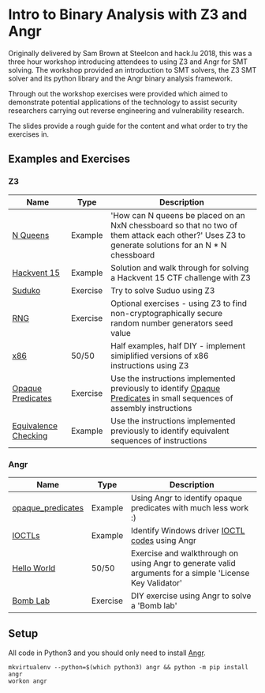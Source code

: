 # Intro to Binary Analysis with Z3 and Angr

Originally delivered by Sam Brown at Steelcon and hack.lu 2018, this was a three hour workshop introducing attendees to using Z3 and Angr for SMT solving. The workshop provided an introduction to SMT solvers, the Z3 SMT solver and its python library and the Angr binary analysis framework.

Through out the workshop exercises were provided which aimed to demonstrate potential applications of the technology to assist security researchers carrying out reverse engineering and vulnerability research.

The slides provide a rough guide for the content and what order to try the exercises in. 

## Examples and Exercises

### Z3

| Name | Type | Description |
|------|------|-------------|
| [N Queens](https://github.com/sam-b/z3_and_angr_binary_analysis_workshop/tree/master/z3/n_queens) | Example | 'How can N queens be placed on an NxN chessboard so that no two of them attack each other?' Uses Z3 to generate solutions for an N * N chessboard|
| [Hackvent 15](https://github.com/sam-b/z3_and_angr_binary_analysis_workshop/tree/master/z3/hackvent_15) | Example | Solution and walk through for solving a Hackvent 15 CTF challenge with Z3 |
| [Suduko](https://github.com/sam-b/z3_and_angr_binary_analysis_workshop/tree/master/z3/suduko) | Exercise | Try to solve Suduo using Z3 |
| [RNG](https://github.com/sam-b/z3_and_angr_binary_analysis_workshop/tree/master/z3/rng) | Exercise | Optional exercises - using Z3 to find non-cryptographically secure random number generators seed value |
| [x86](https://github.com/sam-b/z3_and_angr_binary_analysis_workshop/tree/master/z3/x86) | 50/50 | Half examples, half DIY - implement simiplified versions of x86 instructions using Z3 |
|[Opaque Predicates](https://github.com/sam-b/z3_and_angr_binary_analysis_workshop/tree/master/z3/opaque_predicates)| Exercise | Use the instructions implemented previously to identify [Opaque Predicates](https://en.wikipedia.org/wiki/Opaque_predicate) in small sequences of assembly instructions |
|[Equivalence Checking](https://github.com/sam-b/z3_and_angr_binary_analysis_workshop/tree/master/z3/equivalence_checking)| Example | Use the instructions implemented previously to identify equivalent sequences of instructions |
### Angr
| Name | Type | Description |
|------|------|-------------|
| [opaque_predicates](https://github.com/sam-b/z3_and_angr_binary_analysis_workshop/tree/master/angr/opaque_predicates)| Example | Using Angr to identify opaque predicates with much less work :) |
| [IOCTLs](https://github.com/sam-b/z3_and_angr_binary_analysis_workshop/tree/master/angr/ioctls)| Example | Identify Windows driver [IOCTL codes](https://docs.microsoft.com/en-us/windows/desktop/devio/device-input-and-output-control-ioctl-) using Angr |
| [Hello World](https://github.com/sam-b/z3_and_angr_binary_analysis_workshop/tree/master/angr/hello_world)| 50/50 | Exercise and walkthrough on using Angr to generate valid arguments for a simple 'License Key Validator' |
| [Bomb Lab](https://github.com/sam-b/z3_and_angr_binary_analysis_workshop/tree/master/angr/bomb_lab)| Exercise | DIY exercise using Angr to solve a 'Bomb lab' |

## Setup

All code in Python3 and you should only need to install [Angr](http://angr.io/).

```
mkvirtualenv --python=$(which python3) angr && python -m pip install angr
workon angr 
```
